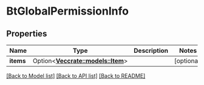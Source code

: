 # BtGlobalPermissionInfo

## Properties

Name | Type | Description | Notes
------------ | ------------- | ------------- | -------------
**items** | Option<[**Vec<crate::models::Item>**](Item.md)> |  | [optional]

[[Back to Model list]](../README.md#documentation-for-models) [[Back to API list]](../README.md#documentation-for-api-endpoints) [[Back to README]](../README.md)


